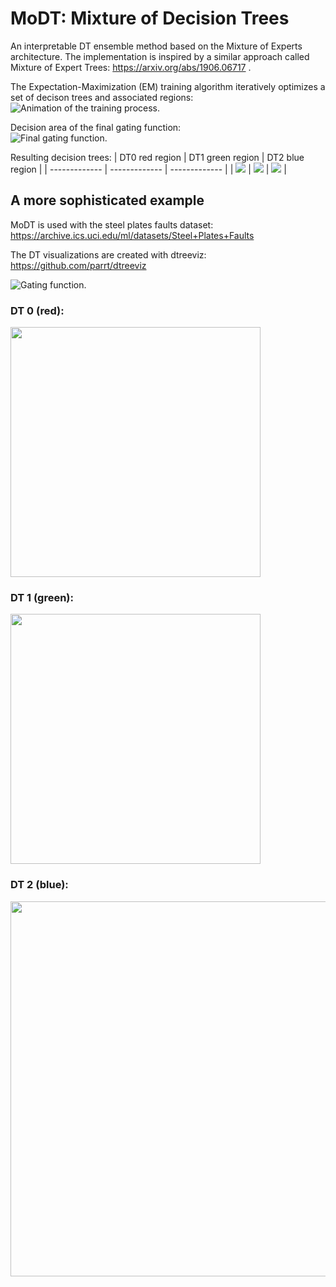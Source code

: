 # MoDT: Mixture of Decision Trees
An interpretable DT ensemble method based on the Mixture of Experts architecture. The implementation is inspired by a similar approach called Mixture of Expert Trees: https://arxiv.org/abs/1906.06717 .

The Expectation-Maximization (EM) training algorithm iteratively optimizes a set of decison trees and associated regions:\
![](examples/output/example_gate1.gif?raw=true "Animation of the training process.")

Decision area of the final gating function:\
![](examples/output/example_gate1.jpg?raw=true "Final gating function.")

Resulting decision trees:
| DT0 red region | DT1 green region  | DT2 blue region |
| ------------- | ------------- | ------------- |
| ![](examples/output/example_dt3.svg?raw=true)  | ![](examples/output/example_dt1.svg?raw=true)  | ![](examples/output/example_dt2.svg?raw=true)  |

## A more sophisticated example
MoDT is used with the steel plates faults dataset: https://archive.ics.uci.edu/ml/datasets/Steel+Plates+Faults

The DT visualizations are created with dtreeviz: https://github.com/parrt/dtreeviz

![](examples/output/cs_steel_d2_gate.jpg?raw=true "Gating function.")

### DT 0 (red):
<img src="examples/output/cs_steel_d2_t0.svg" width="400">

### DT 1 (green):
<img src="examples/output/cs_steel_d2_t1_s.svg" width="400">

### DT 2 (blue):
<img src="examples/output/cs_steel_d2_t2.svg" width="600">

